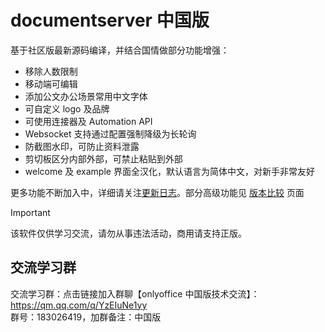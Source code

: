 # documentserver 中国版

基于社区版最新源码编译，并结合国情做部分功能增强： 

- 移除人数限制
- 移动端可编辑
- 添加公文办公场景常用中文字体
- 可自定义 logo 及品牌
- 可使用连接器及 Automation API
- Websocket 支持通过配置强制降级为长轮询
- 防截图水印，可防止资料泄露   
- 剪切板区分内部外部，可禁止粘贴到外部    
- welcome 及 example 界面全汉化，默认语言为简体中文，对新手非常友好    

更多功能不断加入中，详细请关注[更新日志](./changelog.md)。部分高级功能见 [版本比较](../product/compare.md) 页面

> [!IMPORTANT]
> 该软件仅供学习交流，请勿从事违法活动，商用请支持正版。

## 交流学习群

交流学习群：点击链接加入群聊【onlyoffice 中国版技术交流】：https://qm.qq.com/q/YzEIuNe1yy  
群号：183026419，加群备注：中国版

